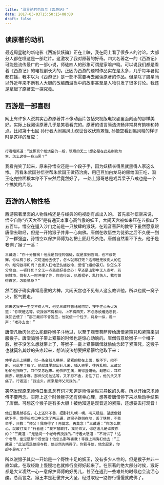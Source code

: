 ```yaml
---
title: "周星驰的电影与《西游记》"
date: 2017-03-03T15:50:15+08:00
draft: false
---
```


## 读原著的动机

最近周星驰的新电影《西游伏妖骗》正在上映，我在网上看了很多人的讨论。大部分人都在喷这是一部烂片。这激发了我对原著的好奇。四大名著之一的《西游记》可能是流传最广的一部小说，师徒四人的形象可谓是家喻户晓。可以说我们都是看着《西游记》的电视剧长大的。正因为西游的题材作品实在是太多，几乎每年暑假都在播，我本以为《西游记》是一部不需要再去阅读原著的作品。但是除了周星驰以外近年来不断有人大胆的改编西游当中的故事甚至是人物引发了很多讨论。我还是拿起了原著去一探究竟。

## 西游是一部喜剧

  网上有许多人说其实西游原著并不像动画片包括央视版电视剧里面刻画的那样美好。实际上我阅读原著几乎是笑着看完的。原著的语言简洁流畅非常具有韵味和特点。比如第十七回 孙行者大闹黑风山观世音收伏熊罴怪, 孙悟空看到黑风精的样子时是这样的反应：

```

行者暗笑道：“这厮真个如烧窑的一般，筑煤的无二!想必是在此处刷炭为
生，怎么这等一身乌黑？”

```

我看完笑了起来，原来孙悟空还是一个段子手，因为妖精长得黑就黑得人家这么惨。
再看朱紫国孙悟空帮朱紫国王做药治病，用巴豆加白龙马的尿给国王吃，国王吃完拉稀根本停不下来然后竟然好了。
一路上猴哥总是戏弄呆子八戒也是一个个搞笑的片段。

## 西游的人物性格
西游原著里面的人物性格还是与经典的电视剧有点出入的。
首先拿孙悟空来说，悟空自称“齐天大圣”是有通天本事心高气傲的妖王，大闹天宫被如来压在五指山下五百年。悟空在遁入沙门之前是一只放肆的猴妖，在观音菩萨的教导下虽然愿意跟唐僧去取经，但是一开始猴子并非一心向佛。唐僧在收悟空为徒弟之后不久便一到了一群强盗，孙悟空以保护师傅为名把土匪赶尽杀绝。唐僧自然看不下去，他于是教训了猴子一番：
```
三藏道：“你十分撞祸！他虽是剪径的强徒，就是拿到官司，也不该死
罪。你纵有手段，只可退他去便了，怎么就都打死？这却是无故伤人的性
命，如何做得和尚？出家人扫地恐伤蝼蚁命，爱惜飞蛾纱罩灯。你怎么不
分皂白，一顿打死？全无一点慈悲好善之心！早还是山野中无人查考，若
到城市，倘有人一时冲撞了你，你也行凶，执着棍子，乱打伤人，我可做
得白客，怎能脱身？”
```
然而猴子确实非常高傲的大神，大闹天宫也不见有人这么教训他，所以也就一窝子火，怄气要走。
```
原来这猴子一生受不得人气，他见三藏只管绪绪叨叨，按不住心头火发
道：“你既是这等，说我做不得和尚，上不得西天，不必恁般绪浩恶我，
我回去便了！”那三藏却不曾答应，他就使一个性子，将身一纵，说一
声：“老孙去也！”
```
唐僧凡胎肉体怎么能跟孙猴子斗地过，以至于观音菩萨传给唐僧紧箍咒和紧箍来驯服猴子。唐僧骗猴子带上紧箍的时候也是惊心动魄的。唐僧假意给猴子一个帽子戴，猴子没怎么想就带上了，等猴子一戴上紧箍唐僧就偷偷念起了紧箍咒。这猴子也就莫名其妙的头疼起来，想法设法想要把紧箍给他取下来：
```
伸手去头上摸摸，似一条金线儿模样，紧紧的勒在上面，取不下，揪不
断，已此生了根了。他就耳里取出针儿来，插入箍里，往外乱捎。三藏又
恐怕他捎断了，口中又念起来。他依旧生痛，痛得竖蜻蜓，翻筋斗，耳红
面赤，眼胀身麻。那师父见他这等，又不忍不舍，复住了口，他的头又不
痛了。行者道：“我这头，原来是师父咒我的。”
```
突然发现原来师傅口里念念有词才知道是师傅紧箍咒导致的头疼，所以开始央求师傅不要再念。实际上这个时候猴子还有侥幸心理，想等着唐僧停下来以后动手结果了唐僧。可想这个猴子是有多大胆！被他知道是观音送的紧箍，还想要去打观音！
```
他口里虽然答应，心上还怀不善，把那针儿幌一幌，碗来粗细，望唐僧就
欲下手，慌得长老口中又念了两三遍，这猴子跌倒在地，丢了铁棒，不能
举手，只教：“师父！我晓得了！再莫念，再莫念！”三藏道：“你怎么欺
心，就敢打我？”行者道：“我不曾敢打，我问师父，你这法儿是谁教你
的？”三藏道：“是适间一个老母传授我的。”行者大怒道：“不消讲了！这
个老母，坐定是那个观世音！他怎么那等害我！等我上南海打他去！”三
藏道：“此法既是他授与我，他必然先晓得了。你若寻他，他念起来，你
却不是死了？”
```
所以说猴子其实一开始是一个野性十足的妖王，没有多少人性的，但是猴子并非一直如此。在取经路上慢慢地也就修行变得好起来了。在原著的绝大部分时候，猴哥都是大义凌然一心一意保护师傅的好男儿，甚至在遇到一些难处的时候也会流泪心酸。总而言之，猴王本是狂傲齐天大圣，经过取经一路修行慢慢就成佛了。